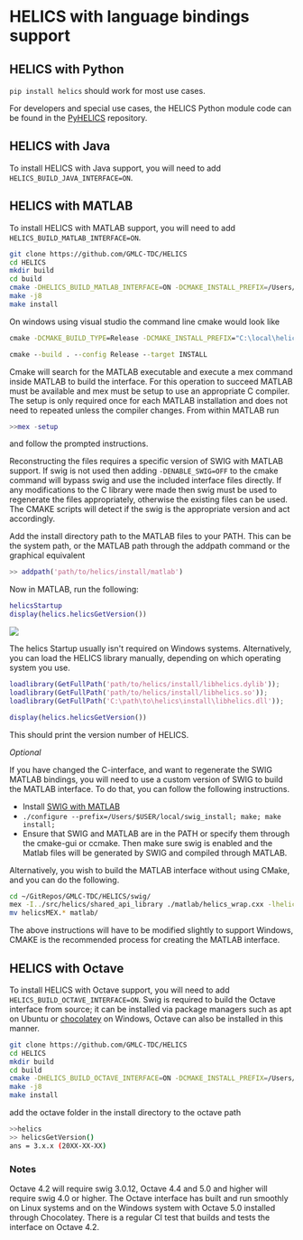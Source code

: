 # HELICS with language bindings support

## HELICS with Python

`pip install helics` should work for most use cases.

For developers and special use cases, the HELICS Python module code can be found in the [PyHELICS](https://github.com/gmlc-tdc/pyhelics) repository.

## HELICS with Java

To install HELICS with Java support, you will need to add `HELICS_BUILD_JAVA_INTERFACE=ON`.

## HELICS with MATLAB

To install HELICS with MATLAB support, you will need to add `HELICS_BUILD_MATLAB_INTERFACE=ON`.

```bash
git clone https://github.com/GMLC-TDC/HELICS
cd HELICS
mkdir build
cd build
cmake -DHELICS_BUILD_MATLAB_INTERFACE=ON -DCMAKE_INSTALL_PREFIX=/Users/$(whoami)/local/helics-develop/ ..
make -j8
make install
```

On windows using visual studio the command line cmake would look like

```bat
cmake -DCMAKE_BUILD_TYPE=Release -DCMAKE_INSTALL_PREFIX="C:\local\helics-develop" -DENABLE_SWIG=OFF -DHELICS_BUILD_MATLAB_INTERFACE=ON -G "Visual Studio 15 2017 Win64" ..

cmake --build . --config Release --target INSTALL
```

Cmake will search for the MATLAB executable and execute a mex command inside MATLAB to build the interface.
For this operation to succeed MATLAB must be available and mex must be setup to use an appropriate C compiler. The setup is only required once for each MATLAB installation and does not need to repeated unless the compiler changes. From within MATLAB run

```matlab
>>mex -setup
```

and follow the prompted instructions.

Reconstructing the files requires a specific version of SWIG with MATLAB support. If swig is not used then adding `-DENABLE_SWIG=OFF` to the cmake command will bypass swig and use the included interface files directly. If any modifications to the C library were made then swig must be used to regenerate the files appropriately, otherwise the existing files can be used. The CMAKE scripts will detect if the swig is the appropriate version and act accordingly.

Add the install directory path to the MATLAB files to your PATH. This can be the system path, or the MATLAB path through the addpath command or the graphical equivalent

```matlab
>> addpath('path/to/helics/install/matlab')
```

Now in MATLAB, run the following:

```matlab
helicsStartup
display(helics.helicsGetVersion())
```

![](./../img/matlab-success.png)

The helics Startup usually isn't required on Windows systems. Alternatively, you can load the HELICS library manually, depending on which operating system you use.

```matlab
loadlibrary(GetFullPath('path/to/helics/install/libhelics.dylib'));
loadlibrary(GetFullPath('path/to/helics/install/libhelics.so'));
loadlibrary(GetFullPath('C:\path\to\helics\install\libhelics.dll'));

display(helics.helicsGetVersion())
```

This should print the version number of HELICS.

_Optional_

If you have changed the C-interface, and want to regenerate the SWIG MATLAB bindings, you will need to use a custom version of SWIG to build the MATLAB interface.
To do that, you can follow the following instructions.

- Install [SWIG with MATLAB](https://github.com/jaeandersson/swig/)
- `./configure --prefix=/Users/$USER/local/swig_install; make; make install;`
- Ensure that SWIG and MATLAB are in the PATH or specify them through the cmake-gui or ccmake. Then make sure swig is enabled and the Matlab files will be generated by SWIG and compiled through MATLAB.

Alternatively, you wish to build the MATLAB interface without using CMake, and you can do the following.

```bash
cd ~/GitRepos/GMLC-TDC/HELICS/swig/
mex -I../src/helics/shared_api_library ./matlab/helics_wrap.cxx -lhelics -L/path/to/helics_install/lib/helics/
mv helicsMEX.* matlab/
```

The above instructions will have to be modified slightly to support Windows, CMAKE is the recommended process for creating the MATLAB interface.

## HELICS with Octave

To install HELICS with Octave support, you will need to add `HELICS_BUILD_OCTAVE_INTERFACE=ON`. Swig is required to build the Octave interface from source; it can be installed via package managers such as apt on Ubuntu or [chocolatey](https://chocolatey.org/packages?q=swig) on Windows, Octave can also be installed in this manner.

```bash
git clone https://github.com/GMLC-TDC/HELICS
cd HELICS
mkdir build
cd build
cmake -DHELICS_BUILD_OCTAVE_INTERFACE=ON -DCMAKE_INSTALL_PREFIX=/Users/$(whoami)/local/helics-develop/ ..
make -j8
make install
```

add the octave folder in the install directory to the octave path

```bash
>>helics
>> helicsGetVersion()
ans = 3.x.x (20XX-XX-XX)
```

### Notes

Octave 4.2 will require swig 3.0.12, Octave 4.4 and 5.0 and higher will require swig 4.0 or higher. The Octave interface has built and run smoothly on Linux systems and on the Windows system with Octave 5.0 installed through Chocolatey. There is a regular CI test that builds and tests the interface on Octave 4.2.

